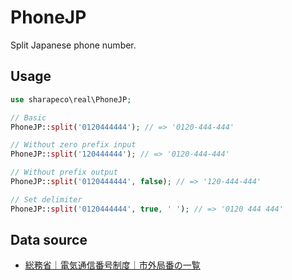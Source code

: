 # PhoneJP

Split Japanese phone number.

## Usage

```PHP
use sharapeco\real\PhoneJP;

// Basic
PhoneJP::split('0120444444'); // => '0120-444-444'

// Without zero prefix input
PhoneJP::split('120444444'); // => '0120-444-444'

// Without prefix output
PhoneJP::split('0120444444', false); // => '120-444-444'

// Set delimiter
PhoneJP::split('0120444444', true, ' '); // => '0120 444 444'
```

## Data source

- [総務省｜電気通信番号制度｜市外局番の一覧](http://www.soumu.go.jp/main_sosiki/joho_tsusin/top/tel_number/shigai_list.html)

